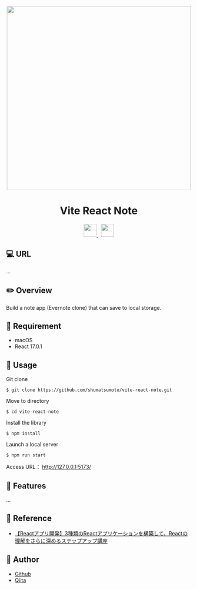 <div align="center">
  <img src="https://user-images.githubusercontent.com/11171872/203345580-40a14fa9-b1f0-4c29-a042-138ff78f7d9b.jpg" width="500">
</div>

<h1 align="center">Vite React Note</h1>

<div align="center">
  <a href="https://reactjs.org/">
    <img src="https://user-images.githubusercontent.com/11171872/113251146-b6ba2b00-92fc-11eb-847a-fc58d7f87239.png" height="35">
  </a>&nbsp;
  <a href="https://ja.vitejs.dev/">
    <img src="https://github.com/shumatsumoto/react-firebase-blog/assets/11171872/8a460d37-6bdf-495f-887c-000be6bb4d87" height="35">
  </a>
</div>

## :computer: URL

...

## :pencil2: Overview

Build a note app (Evernote clone) that can save to local storage.

## :hammer: Requirement

- macOS
- React 17.0.1

## :pushpin: Usage

Git clone
```
$ git clone https://github.com/shumatsumoto/vite-react-note.git
```
Move to directory
```
$ cd vite-react-note
```
Install the library
```
$ npm install
```
Launch a local server
```
$ npm run start
```
Access URL： 
http://127.0.0.1:5173/

## :railway_car: Features

...

## :green_book: Reference

- [【Reactアプリ開発】3種類のReactアプリケーションを構築して、Reactの理解をさらに深めるステップアップ講座](https://www.udemy.com/course/react-3project-app-udemy/)

## :hatching_chick: Author

- [Github](https://github.com/shumatsumoto)
- [Qiita](https://qiita.com/ShuMatsumoto)

